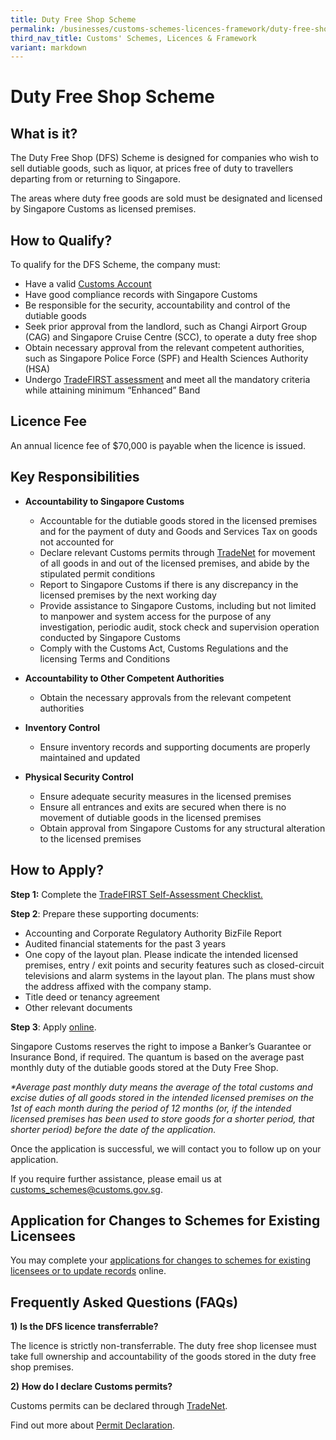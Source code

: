 ```yaml
---
title: Duty Free Shop Scheme
permalink: /businesses/customs-schemes-licences-framework/duty-free-shop-scheme/
third_nav_title: Customs' Schemes, Licences & Framework
variant: markdown
---
```

# Duty Free Shop Scheme

## What is it?

The Duty Free Shop (DFS) Scheme is designed for companies who wish to sell dutiable goods, such as liquor, at prices free of duty to travellers departing from or returning to Singapore.

The areas where duty free goods are sold must be designated and licensed by Singapore Customs as licensed premises.

## How to Qualify?

To qualify for the DFS Scheme, the company must:

-   Have a valid  [Customs Account](/businesses/new-traders-and-registration-services/registration-services/activate-customs-account)
-   Have good compliance records with Singapore Customs
-   Be responsible for the security, accountability and control of the dutiable goods
-   Seek prior approval from the landlord, such as Changi Airport Group (CAG) and Singapore Cruise Centre (SCC), to operate a duty free shop
-   Obtain necessary approval from the relevant competent authorities, such as Singapore Police Force (SPF) and Health Sciences Authority (HSA)
-   Undergo  [TradeFIRST assessment](/businesses/customs-schemes-licences-framework/trade-first) and meet all the mandatory criteria while attaining minimum “Enhanced” Band

## Licence Fee

An annual licence fee of $70,000 is payable when the licence is issued.

## Key Responsibilities

-   **Accountability to Singapore Customs**
    
    -   Accountable for the dutiable goods stored in the licensed premises and for the payment of duty and Goods and Services Tax on goods not accounted for
    -   Declare relevant Customs permits through  [TradeNet](/businesses/national-single-window/tradenet) for movement of all goods in and out of the licensed premises, and abide by the stipulated permit conditions
    -   Report to Singapore Customs if there is any discrepancy in the licensed premises by the next working day
    -   Provide assistance to Singapore Customs, including but not limited to manpower and system access for the purpose of any investigation, periodic audit, stock check and supervision operation conducted by Singapore Customs
    -   Comply with the Customs Act, Customs Regulations and the licensing Terms and Conditions

-   **Accountability to Other Competent Authorities**
    
    -   Obtain the necessary approvals from the relevant competent authorities

-   **Inventory Control**
    
    -   Ensure inventory records and supporting documents are properly maintained and updated

-   **Physical Security Control**
    
    -   Ensure adequate security measures in the licensed premises
    -   Ensure all entrances and exits are secured when there is no movement of dutiable goods in the licensed premises
    -   Obtain approval from Singapore Customs for any structural alteration to the licensed premises

## How to Apply?

**Step 1:**  Complete the [TradeFIRST Self-Assessment Checklist.](https://go.gov.sg/tradefirstchecklist)

**Step 2**: Prepare these supporting documents:

-   Accounting and Corporate Regulatory Authority BizFile Report
-   Audited financial statements for the past 3 years
-   One copy of the layout plan. Please indicate the intended licensed premises, entry / exit points and security features such as closed-circuit televisions and alarm systems in the layout plan. The plans must show the address affixed with the company stamp.
-   Title deed or tenancy agreement
-   Other relevant documents

**Step 3**: Apply  [online](http://eservices.customs.gov.sg/scripts/customs/whselic/WHS1_Form.asp).

Singapore Customs reserves the right to impose a Banker’s Guarantee or Insurance Bond, if required. The quantum is based on the average past monthly duty of the dutiable goods stored at the Duty Free Shop.

_*Average past monthly duty means the average of the total customs and excise duties of all goods stored in the intended licensed premises on the 1st  of each month during the period of 12 months (or, if the intended licensed premises has been used to store goods for a shorter period, that shorter period) before the date of the application._

Once the application is successful, we will contact you to follow up on your application.

If you require further assistance, please email us at  [customs_schemes@customs.gov.sg](mailto:customs_schemes@customs.gov.sg).

## Application for Changes to Schemes for Existing Licensees

You may complete your [applications for changes to schemes for existing licensees or to update records](https://go.gov.sg/licensed-for-changes) online.

## Frequently Asked Questions (FAQs)

**1)** **Is the DFS licence transferrable?**

The licence is strictly non-transferrable. The duty free shop licensee must take full ownership and accountability of the goods stored in the duty free shop premises.

**2)** **How do I declare Customs permits?**

Customs permits can be declared through  [TradeNet](/businesses/national-single-window/overview).

Find out more about  [Permit Declaration](/businesses/new-traders-and-registration-services/overview).